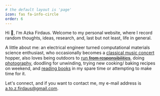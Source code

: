 ```yaml
---
# the default layout is 'page'
icon: fas fa-info-circle
order: 6
---
```


<!-- > Add Markdown syntax content to file `_tabs/about.md`{: .filepath } and it will show up on this page.
{: .prompt-tip } -->

Hi 👋, I'm Azka Firdaus. Welcome to my personal website, where I record random thoughts, ideas, research, and, last but not least, life in general. 

A little about me: an electrical engineer turned computational materials science enthusiast, who occasionally becomes a [classical music concert](https://www.youtube.com/@zkalation) hopper, also loves being outdoors to [run ~~from responsibilities~~](https://www.strava.com/athletes/97506273), doing [photography](https://www.flickr.com/photos/azkasavanti/), doodling for unwinding, trying new cooking/ baking recipes on weekend, and [reading books](https://www.goodreads.com/user/show/5073012-azka-savanti) in my spare time or attempting to make time for it.

Let's connect, and if you want to contact me, my e-mail address is [a.to.z.firdaus@gmail.com](mailto:a.to.z.firdaus@gmail.com).